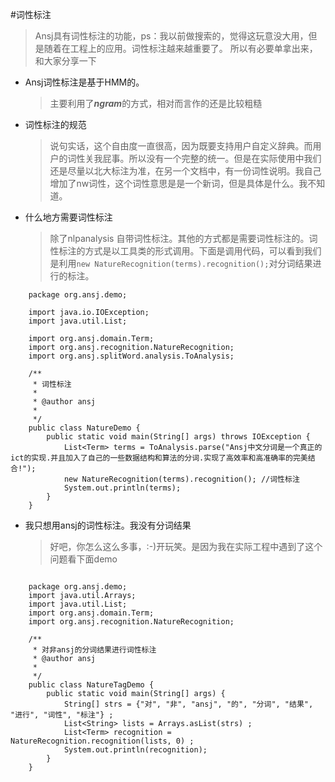 #词性标注

>Ansj具有词性标注的功能，ps：我以前做搜索的，觉得这玩意没大用，但是随着在工程上的应用。词性标注越来越重要了。
>所以有必要单拿出来，和大家分享一下

* Ansj词性标注是基于HMM的。

    >主要利用了***ngram***的方式，相对而言作的还是比较粗糙

* 词性标注的规范

    > 说句实话，这个自由度一直很高，因为既要支持用户自定义辞典。而用户的词性关我屁事。所以没有一个完整的统一。但是在实际使用中我们还是尽量以北大标注为准，在另一个文档中，有一份词性说明。我自己增加了nw词性，这个词性意思是是一个新词，但是具体是什么。我不知道。

* 什么地方需要词性标注
    > 除了nlpanalysis 自带词性标注。其他的方式都是需要词性标注的。词性标注的方式是以工具类的形式调用。下面是调用代码，可以看到我们是利用````new NatureRecognition(terms).recognition();````对分词结果进行的标注。

````
    package org.ansj.demo;

    import java.io.IOException;
    import java.util.List;
    
    import org.ansj.domain.Term;
    import org.ansj.recognition.NatureRecognition;
    import org.ansj.splitWord.analysis.ToAnalysis;
    
    /**
     * 词性标注
     * 
     * @author ansj
     * 
     */
    public class NatureDemo {
        public static void main(String[] args) throws IOException {
    		List<Term> terms = ToAnalysis.parse("Ansj中文分词是一个真正的ict的实现.并且加入了自己的一些数据结构和算法的分词.实现了高效率和高准确率的完美结合!");
    		new NatureRecognition(terms).recognition(); //词性标注
    		System.out.println(terms);
    	}
    }
````

* 我只想用ansj的词性标注。我没有分词结果
    > 好吧，你怎么这么多事，:-)开玩笑。是因为我在实际工程中遇到了这个问题看下面demo


````

    package org.ansj.demo;    
    import java.util.Arrays;
    import java.util.List;
    import org.ansj.domain.Term;
    import org.ansj.recognition.NatureRecognition;
    
    /**
     * 对非ansj的分词结果进行词性标注
     * @author ansj
     *
     */
    public class NatureTagDemo {
        public static void main(String[] args) {
    		String[] strs = {"对", "非", "ansj", "的", "分词", "结果", "进行", "词性", "标注"} ;
    		List<String> lists = Arrays.asList(strs) ;
    		List<Term> recognition = NatureRecognition.recognition(lists, 0) ;
    		System.out.println(recognition);
    	}
    }
````

